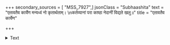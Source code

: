 +++
secondary_sources = [ "MSS_7927",]
jsonClass = "Subhaashita"
text = "एतावतैव कार्येण मन्यध्वं नो कृतार्थताम्।  \nकर्तव्यानां परा काष्ठा नेदानीं विद्यते खलु॥"
title = "एतावतैव कार्येण"

+++

<details><summary>Text</summary>

एतावतैव कार्येण मन्यध्वं नो कृतार्थताम्।  
कर्तव्यानां परा काष्ठा नेदानीं विद्यते खलु॥
</details>
